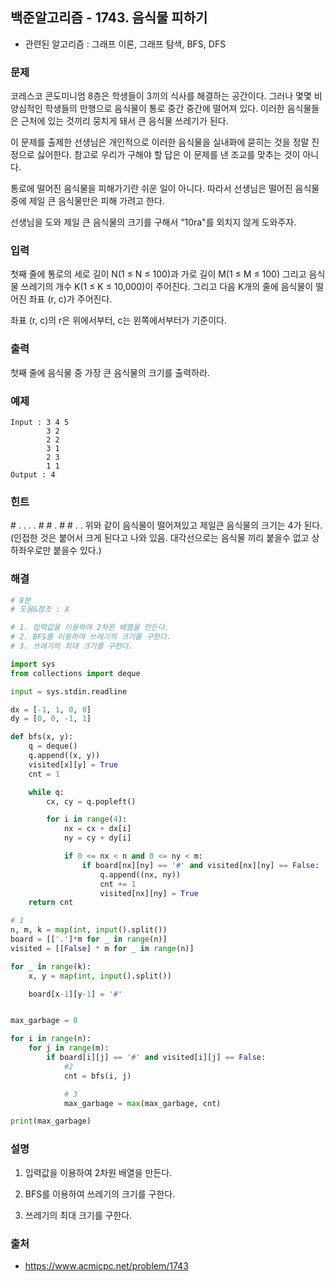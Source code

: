 ## 백준알고리즘 - 1743. 음식물 피하기

- 관련된 알고리즘 : 그래프 이론, 그래프 탐색, BFS, DFS

### 문제

코레스코 콘도미니엄 8층은 학생들이 3끼의 식사를 해결하는 공간이다. 그러나 몇몇 비양심적인 학생들의 만행으로 음식물이 통로 중간 중간에 떨어져 있다. 이러한 음식물들은 근처에 있는 것끼리 뭉치게 돼서 큰 음식물 쓰레기가 된다. 

이 문제를 출제한 선생님은 개인적으로 이러한 음식물을 실내화에 묻히는 것을 정말 진정으로 싫어한다. 참고로 우리가 구해야 할 답은 이 문제를 낸 조교를 맞추는 것이 아니다. 

통로에 떨어진 음식물을 피해가기란 쉬운 일이 아니다. 따라서 선생님은 떨어진 음식물 중에 제일 큰 음식물만은 피해 가려고 한다. 

선생님을 도와 제일 큰 음식물의 크기를 구해서 “10ra"를 외치지 않게 도와주자.

### 입력

첫째 줄에 통로의 세로 길이 N(1 ≤ N ≤ 100)과 가로 길이 M(1 ≤ M ≤ 100) 그리고 음식물 쓰레기의 개수 K(1 ≤ K ≤ 10,000)이 주어진다. 그리고 다음 K개의 줄에 음식물이 떨어진 좌표 (r, c)가 주어진다.

좌표 (r, c)의 r은 위에서부터, c는 왼쪽에서부터가 기준이다.

### 출력

첫째 줄에 음식물 중 가장 큰 음식물의 크기를 출력하라.

### 예제

```
Input : 3 4 5
        3 2
        2 2
        3 1
        2 3
        1 1
Output : 4
```

### 힌트

\# . . .
 . # # .
 \# # . .
위와 같이 음식물이 떨어져있고 제일큰 음식물의 크기는 4가 된다. (인접한 것은 붙어서 크게 된다고 나와 있음. 대각선으로는 음식물 끼리 붙을수 없고 상하좌우로만 붙을수 있다.)

### 해결

```python
# 8분
# 도움&참조 : X

# 1. 입력값을 이용하여 2차원 배열을 만든다.
# 2. BFS를 이용하여 쓰레기의 크기를 구한다.
# 3. 쓰레기의 최대 크기를 구한다.

import sys
from collections import deque

input = sys.stdin.readline

dx = [-1, 1, 0, 0]
dy = [0, 0, -1, 1]

def bfs(x, y):
    q = deque()
    q.append((x, y))
    visited[x][y] = True
    cnt = 1

    while q:
        cx, cy = q.popleft()

        for i in range(4):
            nx = cx + dx[i]
            ny = cy + dy[i]

            if 0 <= nx < n and 0 <= ny < m:
                if board[nx][ny] == '#' and visited[nx][ny] == False:
                    q.append((nx, ny))
                    cnt += 1
                    visited[nx][ny] = True
    return cnt

# 1
n, m, k = map(int, input().split())
board = [['.']*m for _ in range(n)]
visited = [[False] * m for _ in range(n)]

for _ in range(k):
    x, y = map(int, input().split())

    board[x-1][y-1] = '#'


max_garbage = 0

for i in range(n):
    for j in range(m):
        if board[i][j] == '#' and visited[i][j] == False:
            #2
            cnt = bfs(i, j)

            # 3
            max_garbage = max(max_garbage, cnt)

print(max_garbage)

```

### 설명

1. 입력값을 이용하여 2차원 배열을 만든다.

2. BFS를 이용하여 쓰레기의 크기를 구한다.

3. 쓰레기의 최대 크기를 구한다.

### 출처

- https://www.acmicpc.net/problem/1743
